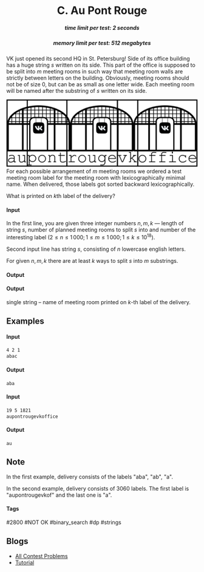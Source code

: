 <h1 style='text-align: center;'> C. Au Pont Rouge</h1>

<h5 style='text-align: center;'>time limit per test: 2 seconds</h5>
<h5 style='text-align: center;'>memory limit per test: 512 megabytes</h5>

VK just opened its second HQ in St. Petersburg! Side of its office building has a huge string $s$ written on its side. This part of the office is supposed to be split into $m$ meeting rooms in such way that meeting room walls are strictly between letters on the building. Obviously, meeting rooms should not be of size 0, but can be as small as one letter wide. Each meeting room will be named after the substring of $s$ written on its side.

![](images/6afe6b99c289cdcf144b5360342c1c1af8c3c3f1.png)For each possible arrangement of $m$ meeting rooms we ordered a test meeting room label for the meeting room with lexicographically minimal name. When delivered, those labels got sorted backward lexicographically.

What is printed on $k$th label of the delivery?

#### Input

In the first line, you are given three integer numbers $n, m, k$ — length of string $s$, number of planned meeting rooms to split $s$ into and number of the interesting label ($2 \le n \le 1\,000; 1 \le m \le 1\,000; 1 \le k \le 10^{18}$).

Second input line has string $s$, consisting of $n$ lowercase english letters.

For given $n, m, k$ there are at least $k$ ways to split $s$ into $m$ substrings.

#### Output

#### Output

 single string – name of meeting room printed on $k$-th label of the delivery.

## Examples

#### Input


```text
4 2 1
abac
```
#### Output


```text
aba
```
#### Input


```text
19 5 1821
aupontrougevkoffice
```
#### Output


```text
au
```
## Note

In the first example, delivery consists of the labels "aba", "ab", "a".

In the second example, delivery consists of $3060$ labels. The first label is "aupontrougevkof" and the last one is "a".



#### Tags 

#2800 #NOT OK #binary_search #dp #strings 

## Blogs
- [All Contest Problems](../VK_Cup_2019-2020_-_Elimination_Round_(Engine).md)
- [Tutorial](../blogs/Tutorial.md)
